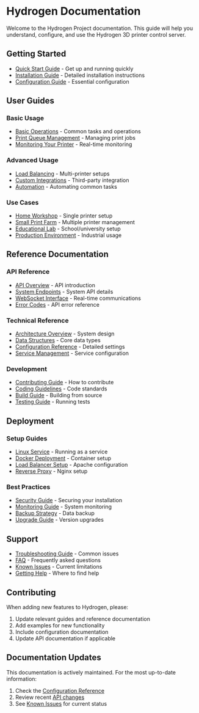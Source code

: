 # Hydrogen Documentation

Welcome to the Hydrogen Project documentation. This guide will help you understand, configure, and use the Hydrogen 3D printer control server.

## Getting Started

- [Quick Start Guide](./guides/quick-start.md) - Get up and running quickly
- [Installation Guide](./guides/installation.md) - Detailed installation instructions
- [Configuration Guide](./reference/configuration.md) - Essential configuration

## User Guides

### Basic Usage
- [Basic Operations](./guides/basic-operations.md) - Common tasks and operations
- [Print Queue Management](./guides/print-queue.md) - Managing print jobs
- [Monitoring Your Printer](./guides/monitoring.md) - Real-time monitoring

### Advanced Usage
- [Load Balancing](./guides/load-balancing.md) - Multi-printer setups
- [Custom Integrations](./guides/integrations.md) - Third-party integration
- [Automation](./guides/automation.md) - Automating common tasks

### Use Cases
- [Home Workshop](./guides/use-cases/home-workshop.md) - Single printer setup
- [Small Print Farm](./guides/use-cases/print-farm.md) - Multiple printer management
- [Educational Lab](./guides/use-cases/educational-lab.md) - School/university setup
- [Production Environment](./guides/use-cases/production.md) - Industrial usage

## Reference Documentation

### API Reference
- [API Overview](./reference/api.md) - API introduction
- [System Endpoints](./reference/system_info.md) - System API details
- [WebSocket Interface](./reference/web_socket.md) - Real-time communications
- [Error Codes](./reference/error_codes.md) - API error reference

### Technical Reference
- [Architecture Overview](./reference/architecture.md) - System design
- [Data Structures](./reference/data_structures.md) - Core data types
- [Configuration Reference](./reference/configuration.md) - Detailed settings
- [Service Management](./reference/service.md) - Service configuration

### Development
- [Contributing Guide](./development/contributing.md) - How to contribute
- [Coding Guidelines](./development/coding_guidelines.md) - Code standards
- [Build Guide](./development/building.md) - Building from source
- [Testing Guide](./development/testing.md) - Running tests

## Deployment

### Setup Guides
- [Linux Service](./deployment/linux_service.md) - Running as a service
- [Docker Deployment](./deployment/docker.md) - Container setup
- [Load Balancer Setup](./deployment/load_balancer.md) - Apache configuration
- [Reverse Proxy](./deployment/reverse_proxy.md) - Nginx setup

### Best Practices
- [Security Guide](./deployment/security.md) - Securing your installation
- [Monitoring Guide](./deployment/monitoring.md) - System monitoring
- [Backup Strategy](./deployment/backup.md) - Data backup
- [Upgrade Guide](./deployment/upgrading.md) - Version upgrades

## Support

- [Troubleshooting Guide](./support/troubleshooting.md) - Common issues
- [FAQ](./support/faq.md) - Frequently asked questions
- [Known Issues](./support/known_issues.md) - Current limitations
- [Getting Help](./support/getting_help.md) - Where to find help

## Contributing

When adding new features to Hydrogen, please:

1. Update relevant guides and reference documentation
2. Add examples for new functionality
3. Include configuration documentation
4. Update API documentation if applicable

## Documentation Updates

This documentation is actively maintained. For the most up-to-date information:

1. Check the [Configuration Reference](./reference/configuration.md)
2. Review recent [API changes](./reference/api.md)
3. See [Known Issues](./support/known_issues.md) for current status